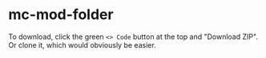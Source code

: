 # mc-mod-folder

To download, click the green `<> Code` button at the top and "Download ZIP". Or clone it, which would obviously be easier.